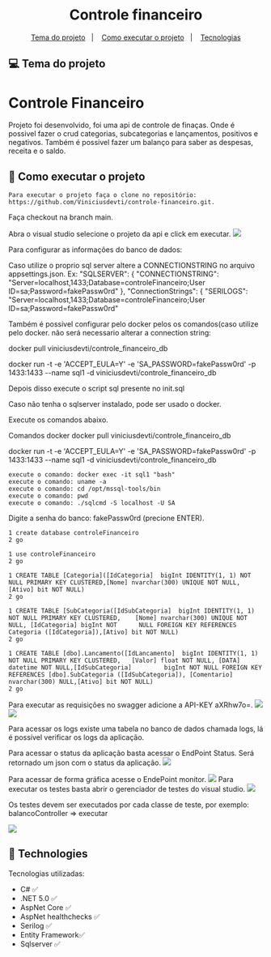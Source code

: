 
<h1 align="center"> 
	Controle financeiro
</h1>

<p align="center">
  <a href="#-project-theme">Tema do projeto</a>&nbsp;&nbsp;&nbsp;|&nbsp;&nbsp;&nbsp;
 <a href="#construction-Como-executar-o-projeto">Como executar o projeto</a>&nbsp;&nbsp;&nbsp;|&nbsp;&nbsp;&nbsp;
  <a href="#pushpin-technologies">Tecnologias</a>

</p>



## 💻 Tema do projeto

# Controle Financeiro

Projeto foi desenvolvido, foi uma api de controle de finaças. Onde é possivel fazer o crud categorias, subcategorias e lançamentos, positivos e negativos. Também é possivel fazer um balanço para saber as despesas, receita e o saldo.



## :construction: Como executar o projeto

<p align="center">
	
	Para executar o projeto faça o clone no repositório: https://github.com/Viniciusdevti/controle-financeiro.git.

Faça checkout na branch main.

Abra o visual studio selecione o projeto da api e click em executar.
 <img   src="https://github.com/Viniciusdevti/assets/blob/main/controleFinanceiro/iniciar%20projeto.png">
	
Para configurar as informações do banco de dados:

Caso utilize o proprio sql server altere a CONNECTIONSTRING no arquivo appsettings.json.
Ex:
"SQLSERVER": {
    "CONNECTIONSTRING": "Server=localhost,1433;Database=controleFinanceiro;User ID=sa;Password=fakePassw0rd"
  },
  "ConnectionStrings": {
    "SERILOGS": "Server=localhost,1433;Database=controleFinanceiro;User ID=sa;Password=fakePassw0rd"

Também é possivel configurar pelo docker pelos os comandos(caso utilize pelo docker. não será necessario alterar a connection string:

docker pull viniciusdevti/controle_financeiro_db

docker run -t -e 'ACCEPT_EULA=Y' -e 'SA_PASSWORD=fakePassw0rd' -p 1433:1433 --name sql1 -d viniciusdevti/controle_financeiro_db

Depois disso execute o script sql presente no init.sql

Caso não tenha o sqlserver instalado, pode ser usado o docker.

Execute os comandos abaixo.

Comandos docker
docker pull viniciusdevti/controle_financeiro_db

docker run -t -e 'ACCEPT_EULA=Y' -e 'SA_PASSWORD=fakePassw0rd' -p 1433:1433 --name sql1 -d viniciusdevti/controle_financeiro_db

	execute o comando: docker exec -it sql1 "bash"
	execute o comando: uname -a
	execute o comando: cd /opt/mssql-tools/bin
	execute o comando: pwd
	execute o comando: ./sqlcmd -S localhost -U SA

Digite a senha do banco: fakePassw0rd (precione ENTER).

	1 create database controleFinanceiro
	2 go

	1 use controleFinanceiro
	2 go

	1 CREATE TABLE [Categoria]([IdCategoria]  bigInt IDENTITY(1, 1) NOT NULL PRIMARY KEY CLUSTERED,[Nome] nvarchar(300) UNIQUE NOT NULL,[Ativo] bit NOT NULL)
	2 go

	1 CREATE TABLE [SubCategoria([IdSubCategoria]  bigInt IDENTITY(1, 1) NOT NULL PRIMARY KEY CLUSTERED,	[Nome] nvarchar(300) UNIQUE NOT NULL, [IdCategoria] bigInt NOT 		NULL FOREIGN KEY REFERENCES Categoria ([IdCategoria]),[Ativo] bit NOT NULL)
	2 go

	1 CREATE TABLE [dbo].Lancamento([IdLancamento]  bigInt IDENTITY(1, 1) NOT NULL PRIMARY KEY CLUSTERED,	[Valor] float NOT NULL,	[DATA] datetime NOT NULL,[IdSubCategoria]         bigInt NOT NULL FOREIGN KEY REFERENCES [dbo].SubCategoria ([IdSubCategoria]),	[Comentario] nvarchar(300) NULL,[Ativo] bit NOT NULL)
	2 go

Para executar as requisições no swagger adicione a API-KEY aXRhw7o=.
 <img   src="https://github.com/Viniciusdevti/assets/blob/main/controleFinanceiro/Authorize01.png"> 
 <img   src="https://github.com/Viniciusdevti/assets/blob/main/controleFinanceiro/Authorize02.png">

Para acessar os logs existe uma tabela no banco de dados chamada logs, lá é possível verificar os logs da aplicação.

Para acessar o status da aplicação basta acessar o EndPoint Status. Será retornado um json com o status da aplicação.
<img   src="https://github.com/Viniciusdevti/assets/blob/main/controleFinanceiro/Status01.png"> 
	
 Para acessar de forma gráfica acesse o EndePoint monitor.
  <img   src="https://github.com/Viniciusdevti/assets/blob/main/controleFinanceiro/Status02.png"> 
Para executar os testes basta abrir o gerenciador de testes do visual studio.
	 <img   src="https://github.com/Viniciusdevti/assets/blob/main/controleFinanceiro/testes.png"> 


Os testes devem ser executados por cada classe de teste, por exemplo: balancoController => executar
	
 <img   src="https://github.com/Viniciusdevti/assets/blob/main/controleFinanceiro/testes02.png"> 
	
	
</p>


## :pushpin: Technologies
Tecnologias utilizadas:

* C# :white_check_mark:
* .NET 5.0 :white_check_mark:
* AspNet Core :white_check_mark:
* AspNet healthchecks :white_check_mark:
* Serilog :white_check_mark:
* Entity Framework:white_check_mark:
* Sqlserver :white_check_mark:



